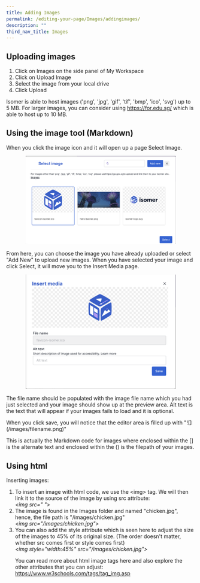 ```yaml
---
title: Adding Images
permalink: /editing-your-page/Images/addingimages/
description: ""
third_nav_title: Images
---
```

## Uploading images 

1. Click on Images on the side panel of My Workspace
2. Click on Upload Image
3. Select the image from your local drive
4. Click Upload

Isomer is able to host images ('png', 'jpg', 'gif', 'tif', 'bmp', 'ico', 'svg') up to 5 MB. For larger images, you can consider using https://for.edu.sg/ which is able to host up to 10 MB.

## Using the image tool (Markdown)

When you click the image icon and it will open up a page Select Image.&nbsp;

<center><img style="width:400px" src="/images/addingimages.png"></center>

From here, you can choose the image you have already uploaded or select "Add New" to upload new images. When you have selected your image and click Select, it will move you to the Insert Media page.&nbsp;

<center><img style="width:400px" src="/images/Insertmedia.png"></center>

The file name should be populated with the image file name which you had just selected and your image should show up at the preview area. Alt text is the text that will appear if your images fails to load and it is optional.

When you click save, you will notice that the editor area is filled up with "!\[\](/images/filename.png)"

This is actually the Markdown code for images where enclosed within the \[\] is the alternate text and enclosed within the () is the filepath of your images.

## Using html

Inserting images:<br>
<ol><li>To insert an image with html code, we use the &lt;img&gt; tag. We will then link it to the source of the image by using src attribute:
<br>
<em>&lt;img src=" "&gt;</em></li>

<li>The image is found in the Images folder and named "chicken.jpg", hence, the file path is "/images/chicken.jpg"
<br>
<em>&lt;img src="/images/chicken.jpg"&gt;</em></li>

<li>You can also add the style attribute which is seen here to adjust the size of the images to 45% of its original size. (The order doesn't matter, whether src comes first or style comes first)
<br>
<em>&lt;img style="width:45%" src="/images/chicken.jpg"&gt;</em></li>

You can read more about html image tags here and also explore the other attributes that you can adjust: https://www.w3schools.com/tags/tag_img.asp</ol>